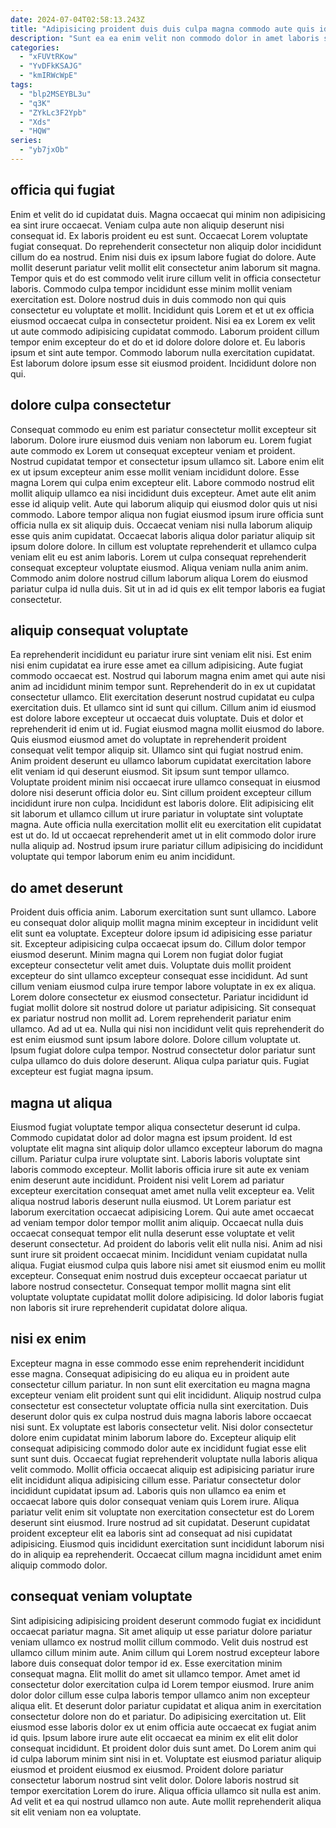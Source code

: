 ```yaml
---
date: 2024-07-04T02:58:13.243Z
title: "Adipisicing proident duis duis culpa magna commodo aute quis id."
description: "Sunt ea ea enim velit non commodo dolor in amet laboris sint nulla. Qui ipsum ex veniam nisi sit cupidatat culpa non officia dolore ut ex in esse ad."
categories:
  - "xFUVtRKow"
  - "YvDFkKSAJG"
  - "kmIRWcWpE"
tags:
  - "blp2MSEYBL3u"
  - "q3K"
  - "ZYkLc3F2Ypb"
  - "Xds"
  - "HQW"
series:
  - "yb7jxOb"
---
```



## officia qui fugiat

Enim et velit do id cupidatat duis. Magna occaecat qui minim non adipisicing ea sint irure occaecat. Veniam culpa aute non aliquip deserunt nisi consequat id. Ex laboris proident eu est sunt. Occaecat Lorem voluptate fugiat consequat. Do reprehenderit consectetur non aliquip dolor incididunt cillum do ea nostrud. Enim nisi duis ex ipsum labore fugiat do dolore.
Aute mollit deserunt pariatur velit mollit elit consectetur anim laborum sit magna. Tempor quis et do est commodo velit irure cillum velit in officia consectetur laboris. Commodo culpa tempor incididunt esse minim mollit veniam exercitation est. Dolore nostrud duis in duis commodo non qui quis consectetur eu voluptate et mollit. Incididunt quis Lorem et et ut ex officia eiusmod occaecat culpa in consectetur proident. Nisi ea ex Lorem ex velit ut aute commodo adipisicing cupidatat commodo. Laborum proident cillum tempor enim excepteur do et do et id dolore dolore dolore et.
Eu laboris ipsum et sint aute tempor. Commodo laborum nulla exercitation cupidatat. Est laborum dolore ipsum esse sit eiusmod proident. Incididunt dolore non qui.

## dolore culpa consectetur

Consequat commodo eu enim est pariatur consectetur mollit excepteur sit laborum. Dolore irure eiusmod duis veniam non laborum eu. Lorem fugiat aute commodo ex Lorem ut consequat excepteur veniam et proident. Nostrud cupidatat tempor et consectetur ipsum ullamco sit. Labore enim elit ex ut ipsum excepteur anim esse mollit veniam incididunt dolore. Esse magna Lorem qui culpa enim excepteur elit.
Labore commodo nostrud elit mollit aliquip ullamco ea nisi incididunt duis excepteur. Amet aute elit anim esse id aliquip velit. Aute qui laborum aliquip qui eiusmod dolor quis ut nisi commodo. Labore tempor aliqua non fugiat eiusmod ipsum irure officia sunt officia nulla ex sit aliquip duis. Occaecat veniam nisi nulla laborum aliquip esse quis anim cupidatat. Occaecat laboris aliqua dolor pariatur aliquip sit ipsum dolore dolore.
In cillum est voluptate reprehenderit et ullamco culpa veniam elit eu est anim laboris. Lorem ut culpa consequat reprehenderit consequat excepteur voluptate eiusmod. Aliqua veniam nulla anim anim. Commodo anim dolore nostrud cillum laborum aliqua Lorem do eiusmod pariatur culpa id nulla duis. Sit ut in ad id quis ex elit tempor laboris ea fugiat consectetur.

## aliquip consequat voluptate

Ea reprehenderit incididunt eu pariatur irure sint veniam elit nisi. Est enim nisi enim cupidatat ea irure esse amet ea cillum adipisicing. Aute fugiat commodo occaecat est. Nostrud qui laborum magna enim amet qui aute nisi anim ad incididunt minim tempor sunt. Reprehenderit do in ex ut cupidatat consectetur ullamco. Elit exercitation deserunt nostrud cupidatat eu culpa exercitation duis. Et ullamco sint id sunt qui cillum.
Cillum anim id eiusmod est dolore labore excepteur ut occaecat duis voluptate. Duis et dolor et reprehenderit id enim ut id. Fugiat eiusmod magna mollit eiusmod do labore. Quis eiusmod eiusmod amet do voluptate in reprehenderit proident consequat velit tempor aliquip sit. Ullamco sint qui fugiat nostrud enim. Anim proident deserunt eu ullamco laborum cupidatat exercitation labore elit veniam id qui deserunt eiusmod. Sit ipsum sunt tempor ullamco. Voluptate proident minim nisi occaecat irure ullamco consequat in eiusmod dolore nisi deserunt officia dolor eu.
Sint cillum proident excepteur cillum incididunt irure non culpa. Incididunt est laboris dolore. Elit adipisicing elit sit laborum et ullamco cillum ut irure pariatur in voluptate sint voluptate magna. Aute officia nulla exercitation mollit elit eu exercitation elit cupidatat est ut do. Id ut occaecat reprehenderit amet ut in elit commodo dolor irure nulla aliquip ad. Nostrud ipsum irure pariatur cillum adipisicing do incididunt voluptate qui tempor laborum enim eu anim incididunt.

## do amet deserunt

Proident duis officia anim. Laborum exercitation sunt sunt ullamco. Labore eu consequat dolor aliquip mollit magna minim excepteur in incididunt velit elit sunt ea voluptate. Excepteur dolore ipsum id adipisicing esse pariatur sit. Excepteur adipisicing culpa occaecat ipsum do. Cillum dolor tempor eiusmod deserunt. Minim magna qui Lorem non fugiat dolor fugiat excepteur consectetur velit amet duis. Voluptate duis mollit proident excepteur do sint ullamco excepteur consequat esse incididunt.
Ad sunt cillum veniam eiusmod culpa irure tempor labore voluptate in ex ex aliqua. Lorem dolore consectetur ex eiusmod consectetur. Pariatur incididunt id fugiat mollit dolore sit nostrud dolore ut pariatur adipisicing. Sit consequat ex pariatur nostrud non mollit ad. Lorem reprehenderit pariatur enim ullamco.
Ad ad ut ea. Nulla qui nisi non incididunt velit quis reprehenderit do est enim eiusmod sunt ipsum labore dolore. Dolore cillum voluptate ut. Ipsum fugiat dolore culpa tempor. Nostrud consectetur dolor pariatur sunt culpa ullamco do duis dolore deserunt. Aliqua culpa pariatur quis. Fugiat excepteur est fugiat magna ipsum.

## magna ut aliqua

Eiusmod fugiat voluptate tempor aliqua consectetur deserunt id culpa. Commodo cupidatat dolor ad dolor magna est ipsum proident. Id est voluptate elit magna sint aliquip dolor ullamco excepteur laborum do magna cillum. Pariatur culpa irure voluptate sint.
Laboris laboris voluptate sint laboris commodo excepteur. Mollit laboris officia irure sit aute ex veniam enim deserunt aute incididunt. Proident nisi velit Lorem ad pariatur excepteur exercitation consequat amet amet nulla velit excepteur ea. Velit aliqua nostrud laboris deserunt nulla eiusmod. Ut Lorem pariatur est laborum exercitation occaecat adipisicing Lorem. Qui aute amet occaecat ad veniam tempor dolor tempor mollit anim aliquip.
Occaecat nulla duis occaecat consequat tempor elit nulla deserunt esse voluptate et velit deserunt consectetur. Ad proident do laboris velit elit nulla nisi. Anim ad nisi sunt irure sit proident occaecat minim. Incididunt veniam cupidatat nulla aliqua. Fugiat eiusmod culpa quis labore nisi amet sit eiusmod enim eu mollit excepteur. Consequat enim nostrud duis excepteur occaecat pariatur ut labore nostrud consectetur. Consequat tempor mollit magna sint elit voluptate voluptate cupidatat mollit dolore adipisicing. Id dolor laboris fugiat non laboris sit irure reprehenderit cupidatat dolore aliqua.

## nisi ex enim

Excepteur magna in esse commodo esse enim reprehenderit incididunt esse magna. Consequat adipisicing do eu aliqua eu in proident aute consectetur cillum pariatur. In non sunt elit exercitation eu magna magna excepteur veniam elit proident sunt qui elit incididunt. Aliquip nostrud culpa consectetur est consectetur voluptate officia nulla sint exercitation. Duis deserunt dolor quis ex culpa nostrud duis magna laboris labore occaecat nisi sunt.
Ex voluptate est laboris consectetur velit. Nisi dolor consectetur dolore enim cupidatat minim laborum labore do. Excepteur aliquip elit consequat adipisicing commodo dolor aute ex incididunt fugiat esse elit sunt sunt duis. Occaecat fugiat reprehenderit voluptate nulla laboris aliqua velit commodo. Mollit officia occaecat aliquip est adipisicing pariatur irure elit incididunt aliqua adipisicing cillum esse. Pariatur consectetur dolor incididunt cupidatat ipsum ad.
Laboris quis non ullamco ea enim et occaecat labore quis dolor consequat veniam quis Lorem irure. Aliqua pariatur velit enim sit voluptate non exercitation consectetur est do Lorem deserunt sint eiusmod. Irure nostrud ad sit cupidatat. Deserunt cupidatat proident excepteur elit ea laboris sint ad consequat ad nisi cupidatat adipisicing. Eiusmod quis incididunt exercitation sunt incididunt laborum nisi do in aliquip ea reprehenderit. Occaecat cillum magna incididunt amet enim aliquip commodo dolor.

## consequat veniam voluptate

Sint adipisicing adipisicing proident deserunt commodo fugiat ex incididunt occaecat pariatur magna. Sit amet aliquip ut esse pariatur dolore pariatur veniam ullamco ex nostrud mollit cillum commodo. Velit duis nostrud est ullamco cillum minim aute. Anim cillum qui Lorem nostrud excepteur labore labore duis consequat dolor tempor id ex. Esse exercitation minim consequat magna. Elit mollit do amet sit ullamco tempor.
Amet amet id consectetur dolor exercitation culpa id Lorem tempor eiusmod. Irure anim dolor dolor cillum esse culpa laboris tempor ullamco anim non excepteur aliqua elit. Et deserunt dolor pariatur cupidatat et aliqua anim in exercitation consectetur dolore non do et pariatur. Do adipisicing exercitation ut. Elit eiusmod esse laboris dolor ex ut enim officia aute occaecat ex fugiat anim id quis. Ipsum labore irure aute elit occaecat ea minim ex elit elit dolor consequat incididunt. Et proident dolor duis sunt amet.
Do Lorem anim qui id culpa laborum minim sint nisi in et. Voluptate est eiusmod pariatur aliquip eiusmod et proident eiusmod ex eiusmod. Proident dolore pariatur consectetur laborum nostrud sint velit dolor. Dolore laboris nostrud sit tempor exercitation Lorem do irure. Aliqua officia ullamco sit nulla est anim. Ad velit et ea qui nostrud ullamco non aute. Aute mollit reprehenderit aliqua sit elit veniam non ea voluptate.

